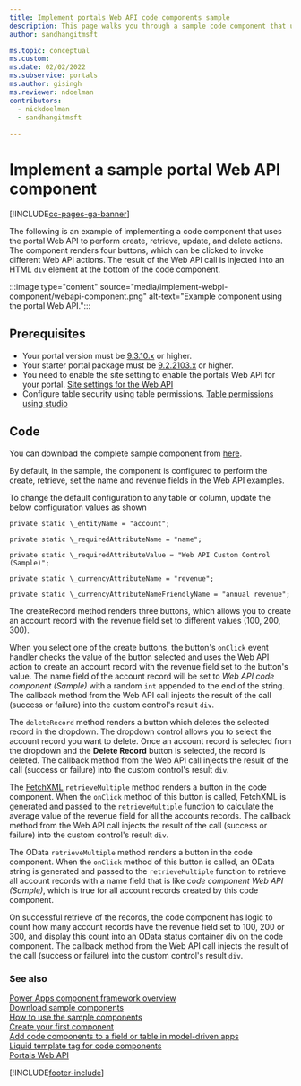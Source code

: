 ```yaml
---
title: Implement portals Web API code components sample
description: This page walks you through a sample code component that uses the portal Web API.
author: sandhangitmsft

ms.topic: conceptual
ms.custom: 
ms.date: 02/02/2022
ms.subservice: portals
ms.author: gisingh
ms.reviewer: ndoelman
contributors:
  - nickdoelman
  - sandhangitmsft
 
---
```


# Implement a sample portal Web API component


[!INCLUDE[cc-pages-ga-banner](../../includes/cc-pages-ga-banner.md)]

The following is an example of implementing a code component that uses the portal Web API to perform create, retrieve, update, and delete actions. The component renders four buttons, which can be clicked to invoke different Web API actions. The result of the Web API call is injected into an HTML `div` element at the bottom of the code component.

:::image type="content" source="media/implement-webpi-component/webapi-component.png" alt-text="Example component using the portal Web API.":::

## Prerequisites

- Your portal version must be [9.3.10.x](/power-platform/released-versions/portals/portalupdate9310x) or higher.
- Your starter portal package must be [9.2.2103.x](versions/package-version-9.2.2103.md) or higher.
- You need to enable the site setting to enable the portals Web API for your portal. [Site settings for the Web API](web-api-overview.md#site-settings-for-the-web-api)
- Configure table security using table permissions. [Table permissions using studio](configure/entity-permissions-studio.md)

## Code

You can download the complete sample component from [here](https://github.com/microsoft/PowerApps-Samples/tree/master/portals/PortalWebAPIControl).

By default, in the sample, the component is configured to perform the create, retrieve, set the name and revenue fields in the Web API examples.

To change the default configuration to any table or column, update the below configuration values as shown

`private static \_entityName = "account";`

`private static \_requiredAttributeName = "name";`

`private static \_requiredAttributeValue = "Web API Custom Control (Sample)";`

`private static \_currencyAttributeName = "revenue";`

`private static \_currencyAttributeNameFriendlyName = "annual revenue";`

The createRecord method renders three buttons, which allows you to create an account record with the revenue field set to different values (100, 200, 300).

When you select one of the create buttons, the button's `onClick` event handler checks the value of the button selected and uses the Web API action to create an account record with the revenue field set to the button's value. The name field of the account record will be set to *Web API code component (Sample)* with a random `int` appended to the end of the string. The callback method from the Web API call injects the result of the call (success or failure) into the custom control's result `div`.

The `deleteRecord` method renders a button which deletes the selected record in the dropdown. The dropdown control allows you to select the account record you want to delete. Once an account record is selected from the dropdown and the **Delete Record** button is selected, the record is deleted. The callback method from the Web API call injects the result of the call (success or failure) into the custom control's result `div`.

The [FetchXML](/powerapps/developer/data-platform/use-fetchxml-construct-query.md) `retrieveMultiple` method renders a button in the code component. When the `onClick` method of this button is called, FetchXML is generated and passed to the `retrieveMultiple` function to calculate the average value of the revenue field for all the accounts records. The callback method from the Web API call injects the result of the call (success or failure) into the custom control's result `div`.

The OData `retrieveMultiple` method renders a button in the code component. When the `onClick` method of this button is called, an OData string is generated and passed to the `retrieveMultiple` function to retrieve all account records with a name field that is like *code component Web API (Sample)*, which is true for all account records created by this code component.

On successful retrieve of the records, the code component has logic to count how many account records have the revenue field set to 100, 200 or 300, and display this count into an OData status container div on the code component. The callback method from the Web API call injects the result of the call (success or failure) into the custom control's result `div`. 

### See also

[Power Apps component framework overview](../../developer/component-framework/overview.md) <br>
[Download sample components](https://github.com/microsoft/PowerApps-Samples/tree/master/component-framework) <br>
[How to use the sample components](../../developer/component-framework/use-sample-components.md) <br>
[Create your first component](../../developer/component-framework/implementing-controls-using-typescript.md) <br>
[Add code components to a field or table in model-driven apps](../../developer/component-framework/add-custom-controls-to-a-field-or-entity.md)<br>
[Liquid template tag for code components](component-framework-liquid.md) <br>
[Portals Web API](web-api-overview.md)

[!INCLUDE[footer-include](../../includes/footer-banner.md)]
